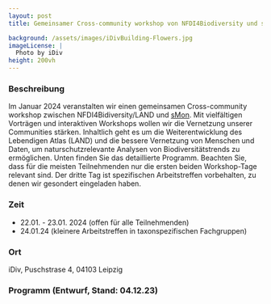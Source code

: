 ```yaml
---
layout: post 
title: Gemeinsamer Cross-community workshop von NFDI4Biodiversity und sMon

background: /assets/images/iDivBuilding-Flowers.jpg
imageLicense: |
  Photo by iDiv
height: 200vh 
---
```

### Beschreibung

Im Januar 2024 veranstalten wir einen gemeinsamen Cross-community workshop zwischen NFDI4Bidiversity/LAND und [sMon](https://www.idiv.de/de/smon.html). Mit vielfältigen Vorträgen und interaktiven Workshops wollen wir die Vernetzung unserer Communities stärken. Inhaltlich geht es um die Weiterentwicklung des Lebendigen Atlas (LAND) und die bessere Vernetzung von Menschen und Daten, um naturschutzrelevante Analysen von Biodiversitätstrends zu ermöglichen. Unten finden Sie das detaillierte Programm. Beachten Sie, dass für die meisten Teilnehmenden nur die ersten beiden Workshop-Tage relevant sind. Der dritte Tag ist spezifischen Arbeitstreffen vorbehalten, zu denen wir gesondert eingeladen haben.


### Zeit

- 22.01. - 23.01. 2024 (offen für alle Teilnehmenden) 
- 24.01.24 (kleinere Arbeitstreffen in taxonspezifischen Fachgruppen)

### Ort

iDiv, Puschstrase 4, 04103 Leipzig

### Programm (Entwurf, Stand: 04.12.23)

<object data="/assets/files/Cross-community_Workshop_2024.pdf" width="1400" height="1000" type='application/pdf'/>
